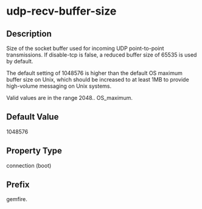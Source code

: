 # udp-recv-buffer-size

## Description

Size of the socket buffer used for incoming UDP point-to-point transmissions. If disable-tcp is false, a reduced buffer size of 65535 is used by default.

The default setting of 1048576 is higher than the default OS maximum buffer size on Unix, which should be increased to at least 1MB to provide high-volume messaging on Unix systems.

Valid values are in the range 2048.. OS_maximum.

## Default Value

1048576

## Property Type

connection (boot)

## Prefix

gemfire.
